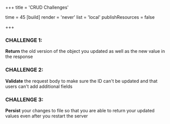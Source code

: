 +++
title = 'CRUD Challenges'

time = 45
[build]
  render = 'never'
  list = 'local'
  publishResources = false

+++

### CHALLENGE 1:

**Return** the old version of the object you updated as well as the new value in the response

### CHALLENGE 2:

**Validate** the request body to make sure the ID can't be updated and that users can't add additional fields

### CHALLENGE 3:

**Persist** your changes to file so that you are able to return your updated values even after you restart the server
